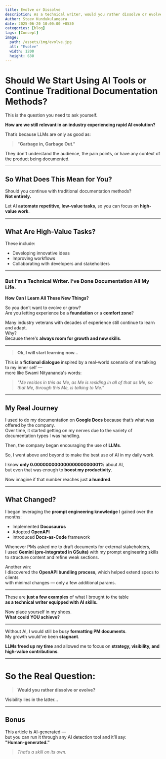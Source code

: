 ```yaml
---
title: Evolve or Dissolve
description: As a technical writer, would you rather dissolve or evolve?
Author: Steev Kundukulangara
date: 2025-06-20 10:00:00 +0530
categories: [blog]
tags: [Concept]
image:
  path: /assets/img/evolve.jpg
  alt: "Evolve"
  width: 1200
  height: 630
---
```


# Should We Start Using AI Tools or Continue Traditional Documentation Methods?

This is the question you need to ask yourself.

**How are we still relevant in an industry experiencing rapid AI evolution?**

That’s because LLMs are only as good as:  
> **"Garbage in, Garbage Out."**

They don't understand the audience, the pain points, or have any context of the product being documented.

---

## So What Does This Mean for You?

Should you continue with traditional documentation methods?  
**Not entirely.**

Let AI **automate repetitive, low-value tasks**, so you can focus on **high-value work**.

---

## What Are High-Value Tasks?

These include:

- Developing innovative ideas  
- Improving workflows  
- Collaborating with developers and stakeholders

---

### But I’m a Technical Writer. I’ve Done Documentation All My Life.  
**How Can I Learn All These New Things?**

So you don’t want to evolve or grow?  
Are you letting experience be a **foundation** or a **comfort zone**?

Many industry veterans with decades of experience still continue to learn and adapt.  
Why?  
Because there's **always room for growth and new skills**.

---

> **Ok, I will start learning now...**

This is a **fictional dialogue** inspired by a real-world scenario of me talking to my inner self —  
more like Swami Nityananda's words:

> _"Me resides in this as Me, as Me is residing in all of that as Me, so that Me, through this Me, is talking to Me."_

---

## My Real Journey

I used to do my documentation on **Google Docs** because that’s what was offered by the company.  
Over time, it started getting on my nerves due to the variety of documentation types I was handling.

Then, the company began encouraging the use of **LLMs**.

So, I went above and beyond to make the best use of AI in my daily work.

I know **only 0.00000000000000000000001%** about AI,  
but even that was enough to **boost my productivity**.

Now imagine if that number reaches just **a hundred**.

---

## What Changed?

I began leveraging the **prompt engineering knowledge** I gained over the months:

- Implemented **Docusaurus**  
- Adopted **OpenAPI**  
- Introduced **Docs-as-Code** framework

Whenever PMs asked me to draft documents for external stakeholders,  
I used **Gemini (pre-integrated in GSuite)** with my prompt engineering skills  
to structure content and refine weak sections.

Another win:  
I discovered the **OpenAPI bundling process**, which helped extend specs to clients  
with minimal changes — only a few additional params.

---

These are **just a few examples** of what I brought to the table  
**as a technical writer equipped with AI skills.**

Now place yourself in my shoes.  
**What could YOU achieve?**

---

Without AI, I would still be busy **formatting PM documents**.  
My growth would’ve been **stagnant**.

**LLMs freed up my time** and allowed me to focus on **strategy, visibility, and high-value contributions**.

---

# So the Real Question:

> **Would you rather dissolve or evolve?**

Visibility lies in the latter...

---

## Bonus

This article is AI-generated —  
but you can run it through any AI detection tool and it’ll say:  
**"Human-generated."**

> _That’s a skill on its own._

